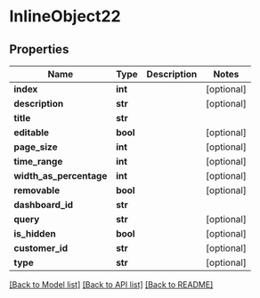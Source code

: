 # InlineObject22

## Properties
Name | Type | Description | Notes
------------ | ------------- | ------------- | -------------
**index** | **int** |  | [optional] 
**description** | **str** |  | [optional] 
**title** | **str** |  | 
**editable** | **bool** |  | [optional] 
**page_size** | **int** |  | [optional] 
**time_range** | **int** |  | [optional] 
**width_as_percentage** | **int** |  | [optional] 
**removable** | **bool** |  | [optional] 
**dashboard_id** | **str** |  | 
**query** | **str** |  | [optional] 
**is_hidden** | **bool** |  | [optional] 
**customer_id** | **str** |  | [optional] 
**type** | **str** |  | [optional] 

[[Back to Model list]](../README.md#documentation-for-models) [[Back to API list]](../README.md#documentation-for-api-endpoints) [[Back to README]](../README.md)


